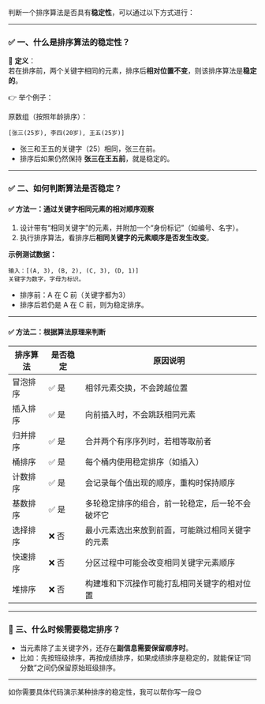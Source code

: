 判断一个排序算法是否具有**稳定性**，可以通过以下方式进行：

---

### ✅ 一、什么是排序算法的稳定性？

📌 **定义**：  
若在排序前，两个关键字相同的元素，排序后**相对位置不变**，则该排序算法是**稳定的**。

👉 举个例子：

原数组（按照年龄排序）：

```
[张三(25岁), 李四(20岁), 王五(25岁)]
```

- 张三和王五的关键字（25）相同，张三在前。
- 排序后如果仍然保持 **张三在王五前**，就是稳定的。

---

### ✅ 二、如何判断算法是否稳定？

#### ✅ 方法一：**通过关键字相同元素的相对顺序观察**

1. 设计带有“相同关键字”的元素，并附加一个“身份标记”（如编号、名字）。
2. 执行排序算法，看排序后**相同关键字的元素顺序是否发生改变**。

**示例测试数据：**

```plaintext
输入：[(A, 3), (B, 2), (C, 3), (D, 1)]
关键字为数字，字母为标识。
```

- 排序前：A 在 C 前（关键字都为3）
- 排序后若仍是 A 在 C 前，则为稳定排序。

---

#### ✅ 方法二：根据算法原理来判断

| 排序算法       | 是否稳定 | 原因说明                                                                 |
|----------------|----------|--------------------------------------------------------------------------|
| 冒泡排序       | ✅ 是     | 相邻元素交换，不会跨越位置                                              |
| 插入排序       | ✅ 是     | 向前插入时，不会跳跃相同元素                                            |
| 归并排序       | ✅ 是     | 合并两个有序序列时，若相等取前者                                       |
| 桶排序         | ✅ 是     | 每个桶内使用稳定排序（如插入）                                          |
| 计数排序       | ✅ 是     | 会记录每个值出现的顺序，重构时保持顺序                                 |
| 基数排序       | ✅ 是     | 多轮稳定排序的组合，前一轮稳定，后一轮不会破坏它                       |
| 选择排序       | ❌ 否     | 最小元素选出来放到前面，可能跳过相同关键字的元素                       |
| 快速排序       | ❌ 否     | 分区过程中可能会改变相同关键字元素顺序                                 |
| 堆排序         | ❌ 否     | 构建堆和下沉操作可能打乱相同关键字的相对位置                           |

---

### 🧠 三、什么时候需要稳定排序？

- 当元素除了主关键字外，还存在**副信息需要保留顺序时**。
- 比如：先按班级排序，再按成绩排序，如果成绩排序是稳定的，就能保证“同分数”之间仍保留原始班级排序。

---

如你需要具体代码演示某种排序的稳定性，我可以帮你写一段😊